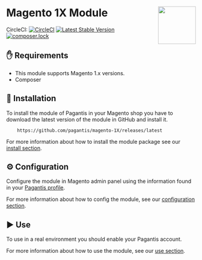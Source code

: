 # Magento 1X Module <img src="https://developer.pagantis.com/logos/pagantis_rgb_color.png" width="100" align="right">

CircleCI: [![CircleCI](https://circleci.com/gh/PagaMasTarde/magento-1X/tree/master.svg?style=svg)](https://circleci.com/gh/PagaMasTarde/magento-1X/tree/master)
[![Latest Stable Version](https://poser.pugx.org/pagamastarde/magento-1x/v/stable)](https://packagist.org/packages/pagamastarde/magento-1x)
[![composer.lock](https://poser.pugx.org/pagamastarde/magento-1x/composerlock)](https://packagist.org/packages/pagamastarde/magento-1x)

## :hand: Requirements
* This module supports Magento 1.x versions.
* Composer

## :floppy_disk: Installation
To install the module of Pagantis in your Magento shop you have to download the 
latest version of the module in GitHub and install it.

```
    https://github.com/pagantis/magento-1X/releases/latest
```

For more information about how to install the module package see our [install section](/Documentation/install.md).

## :gear: Configuration
Configure the module in Magento admin panel using the information found in your [Pagantis profile](https://bo.pagantis.com/shop). 

For more information about how to config the module, see our [configuration section](/Documentation/configuration.md).

## :arrow_forward: Use
To use in a real environment you should enable your Pagantis account.

For more information about how to use the module, see our [use section](/Documentation/use.md).


